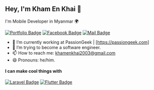 ## Hey, I'm Kham En Khai 🦇

I'm Mobile Developer in Myanmar 🌍

[![Portfolio Badge](https://img.shields.io/badge/-Profile.me-f7c307?style=flat&labelColor=f7c307&logo=react&logoColor=black)](https://www.facebook.com/khamenkhai/)
[![Facebook Badge](https://img.shields.io/badge/-khamenkhai-1874ed?style=flat&labelColor=1874ed&logo=facebook&logoColor=white)](https://www.facebook.com/khamenkhai/) [![Mail Badge](https://img.shields.io/badge/-khamenkhai2003@gmail.com-c0392b?style=flat&labelColor=c0392b&logo=gmail&logoColor=white)](mailto:khamenkhai2003@gmail.com)

<!-- TODO: Add last video link -->

- 🔭 I’m currently working at PassionGeek | [https://passiongeek.com]
- 🤔 I’m trying to become a software engineer.
- 📫 How to reach me: khamenkhai2003@gmail.com
- 😄 Pronouns: he/him.

#### I can make cool things with

<!-- TODO: Make technologies links takes you to repositories -->

[![Laravel Badge](https://img.shields.io/badge/-Laravel-fb503b?style=for-the-badge&labelColor=white&logo=laravel&logoColor=fb503b )](#) [![Flutter Badge](https://img.shields.io/badge/-Flutter-3fa0ee?style=for-the-badge&labelColor=white&logo=flutter&logoColor=3fa0ee )](#) 

